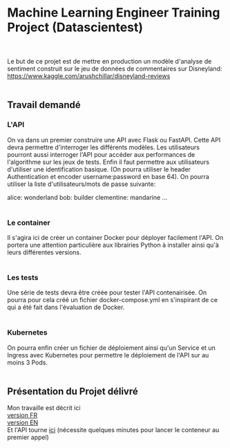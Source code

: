 # Machine Learning Engineer Training Project (Datascientest)
<br><br>
Le but de ce projet est de mettre en production un modèle d'analyse de sentiment construit sur le jeu de données de commentaires sur Disneyland: https://www.kaggle.com/arushchillar/disneyland-reviews 
<br><br>
## Travail demandé
###  L'API<br>
On va dans un premier construire une API avec Flask ou FastAPI. Cette API devra permettre d'interroger les différents modèles. Les utilisateurs pourront aussi interroger l'API pour accéder aux performances de l'algorithme sur les jeux de tests. Enfin il faut permettre aux utilisateurs d'utiliser une identification basique. (On pourra utiliser le header Authentication et encoder username:password en base 64). On pourra utiliser la liste d'utilisateurs/mots de passe suivante:

alice: wonderland
bob: builder
clementine: mandarine
...
<br><br>
### Le container<br>
Il s'agira ici de créer un container Docker pour déployer facilement l'API. On portera une attention particulière aux librairies Python à installer ainsi qu'à leurs différentes versions.
<br><br>
### Les tests<br>
Une série de tests devra être créée pour tester l'API contenairisée. On pourra pour cela créé un fichier docker-compose.yml en s'inspirant de ce qui a été fait dans l'évaluation de Docker.
<br><br>
### Kubernetes<br>
On pourra enfin créer un fichier de déploiement ainsi qu'un Service et un Ingress avec Kubernetes pour permettre le déploiement de l'API sur au moins 3 Pods.
<br><br>
## Présentation du Projet délivré<br>
Mon travaille est décrit ici
<br>
[version FR](https://github.com/damienld/MLE-Project/blob/main/Documentation%20MLE%20projet.pdf)<br>
[version EN](https://github.com/damienld/MLE-Project/blob/main/Documentation%20MLE%20projet_EN.pdf)<br>
Et l'API tourne [ici](https://disneyreviews.azurewebsites.net/docs#/) (nécessite quelques minutes pour lancer le conteneur au premier appel)

